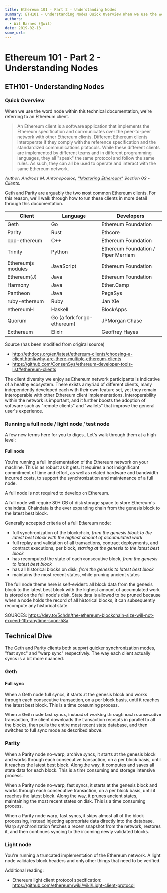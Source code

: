 ```yaml
---
title: Ethereum 101 - Part 2 - Understanding Nodes
summary: ETH101 - Understanding Nodes Quick Overview When we use the word node within this technical documentation, were referring to an Ethereum client. An Ethereum client is a software application that implements the Ethereum specification and communicates over the peer-to-peer network with other Ethereum clients. Different Ethereum clients interoperate if they comply with the reference specification and the standardized communications protocols. While these different clients are implemented by differe
authors:
  - Wil Barnes (@wil)
date: 2019-02-13
some_url: 
---
```


# Ethereum 101 - Part 2 - Understanding Nodes


## ETH101 - Understanding Nodes
### Quick Overview

When we use the word node within this technical documentation, we're referring to an Ethereum client. 

> An Ethereum client is a software application that implements the Ethereum specification and communicates over the peer-to-peer network with other Ethereum clients. Different Ethereum clients interoperate if they comply with the reference specification and the standardized communications protocols. While these different clients are implemented by different teams and in different programming languages, they all "speak" the same protocol and follow the same rules. As such, they can all be used to operate and interact with the same Ethereum network.

*Author: Andreas M. Antonopoulos, ["Mastering Ethereum"](https://github.com/ethereumbook/ethereumbook) Section 03 - Clients.*


Geth and Parity are arguably the two most common Ethereum clients. For this reason, we'll walk through how to run these clients in more detail through this documentation. 

| Client  | Language   |  Developers |
|---|---|---|
|  Geth | Go   | Ethereum Foundation  |
| Parity  | Rust   | Ethcore  |
|cpp-ethereum | C++ | Ethereum Foundation |
| Trinity | Python | Ethereum Foundation / Piper Merriam |
| Ethereumjs modules | JavaScript | Ethereum Foundation |
| Ethereum(J) | Java | Ethereum Foundation |
| Harmony | Java | Ether.Camp |
| Pantheon | Java | PegaSys |
| ruby-ethereum | Ruby | Jan Xie |
| ethereumH | Haskell | BlockApps |
| Quorum | Go (a fork for go-ethereum) | JPMorgan Chase |
| Exthereum | Elixir | Geoffrey Hayes |

Source (has been modified from original source)
* http://ethdocs.org/en/latest/ethereum-clients/choosing-a-client.html#why-are-there-multiple-ethereum-clients 
* https://github.com/ConsenSys/ethereum-developer-tools-list#ethereum-clients

The client diversity we enjoy as Ethereum network participants is indicative of a healthy ecosystem. There exists a myriad of different clients, many independently developed each with their own feature set, yet they remain interoperable with other Ethereum client implementations. Interoperability within the network is important, and it further boosts the adoption of software such as "remote clients" and "wallets" that improve the general user's experience. 


### Running a full node / light node / test node

A few new terms here for you to digest. Let's walk through them at a high level: 

#### Full node 

You're running a full implementation of the Ethereum network on your machine. This is as robust as it gets. It requires a not insignificant commitment of time and effort, as well as related hardware and bandwidth incurred costs, to support the synchronization and maintenance of a full node. 

A full node is not required to develop on Ethereum.

A full node will require 80+ GB of disk storage space to store Ethereum's chaindata. Chaindata is the ever expanding chain from the genesis block to the latest best block. 

Generally accepted criteria of a full Ethereum node: 
* full synchronization of the blockchain, *from the genesis block to the latest best block with the highest amount of accumulated work* 
* full replay and validation of all transactions, contract deployments, and contract executions, per block, *starting at the genesis to the latest best block*
* has recomputed the state of each consecutive block, *from the genesis to latest best block*
* has all historical blocks on disk, *from the genesis to latest best block*
* maintains the most recent states, while pruning ancient states

The full node theme here is self-evident: all block data from the genesis block to the latest best block with the highest amount of accumulated work is stored on the full node's disk. State data is allowed to be pruned because when a node holds the record of all historical blocks, it can subsequently recompute any historical state. 

SOURCES: https://dev.to/5chdn/the-ethereum-blockchain-size-will-not-exceed-1tb-anytime-soon-58a

## Technical Dive 

The Geth and Parity clients both support quicker synchronization modes, "fast sync" and "warp sync" respectively. The way each client actually syncs is a bit more nuanced. 

### Geth
#### Full sync
When a Geth node full syncs, it starts at the genesis block and works through each consecutive transaction, on a per block basis, until it reaches the latest best block. This is a time consuming process. 



When a Geth node fast syncs, instead of working through each consecutive transaction, the client downloads the transaction receipts in parallel to all the blocks, then pulls the entire most recent state database, and then switches to full sync mode as described above. 

### Parity
When a Parity node no-warp, archive syncs, it starts at the genesis block and works through each consecutive transaction, on a per block basis, until it reaches the latest best block. Along the way, it computes and saves all state data for each block. This is a time consuming and storage intensive process. 

When a Parity node no-warp, fast syncs, it starts at the genesis block and works through each consecutive transaction, on a per block basis, until it reaches the latest block. Along the way, it prunes ancient states, maintaining the most recent states on disk. This is a time consuming process. 

When a Parity node warp, fast syncs, it skips almost all of the block processing, instead injecting appropriate data directly into the database. Warp synchronization fetches a recent snapshot from the network, restores it, and then continues syncing to the incoming newly validated blocks. 

### Light node 

You're running a truncated implementation of the Ethereum network. A light node validates block headers and only other things that need to be verified. 

Additional reading: 
* Ethereum light client protocol specification: https://github.com/ethereum/wiki/wiki/Light-client-protocol

